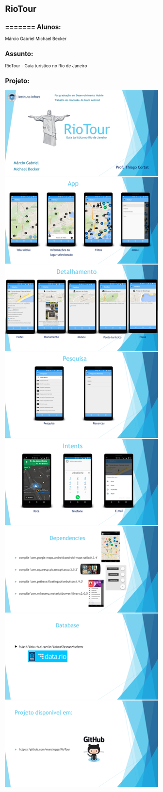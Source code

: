 # RioTour
=======
Alunos: 
--------
Márcio Gabriel
Michael Becker

Assunto:
--------
RioTour - Guia turístico no Rio de Janeiro

Projeto:
--------


![](ppt/Slide1.PNG)
![](ppt/Slide2.PNG)
![](ppt/Slide3.PNG)
![](ppt/Slide4.PNG)
![](ppt/Slide5.PNG)
![](ppt/Slide6.PNG)
![](ppt/Slide7.PNG)
![](ppt/Slide8.PNG)

